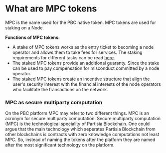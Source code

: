 # What are MPC tokens

MPC is the name used for the PBC native token. MPC tokens are used for staking on a Node.   

**Functions of MPC tokens:**   
- A stake of MPC tokens works as the entry ticket to becoming a node operator and allows them to take fees for services. The staking requirements for different tasks can be read [here](whatisano.md).   
- The staked MPC tokens provide an additional guaranty. Since the stake can be used to pay compensation for misconduct committed by a node operator.   
- The staked MPC tokens create an incentive structure that align the user's security interest with the financial interests of the node operators who facilitate the transactions on the network.   

### MPC as secure multiparty computation

On the PBC platform MPC may refer to two different things. MPC is an acronym for secure multiparty computation. Secure multiparty computation (MPC) is the technological speciality of Partisia Blockchain. One could argue that the main technology which seperates Partisia Blockchain from other blockchains is contracts with zero knowledge computations not least MPC. So, instead of naming the tokens after the platform they are named after the most significant technology on the platform.